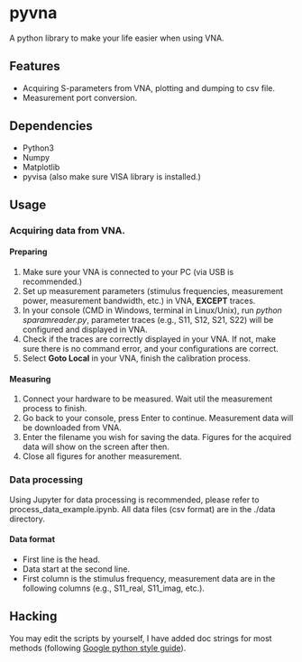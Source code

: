 # pyvna
A python library to make your life easier when using VNA.

## Features
- Acquiring S-parameters from VNA, plotting and dumping to csv file.
- Measurement port conversion.

## Dependencies
- Python3 
- Numpy
- Matplotlib
- pyvisa (also make sure VISA library is installed.)

## Usage
### Acquiring data from VNA.
#### Preparing
1. Make sure your VNA is connected to your PC (via USB is recommended.)
1. Set up measurement parameters (stimulus frequencies, measurement power, measurement bandwidth, etc.) in VNA, **EXCEPT** traces.
1. In your console (CMD in Windows, terminal in Linux/Unix), run *python sparamreader.py*, parameter traces (e.g., S11, S12, S21, S22) will be configured and displayed in VNA.
1. Check if the traces are correctly displayed in your VNA. If not, make sure there is no command error, and your configurations are correct.
1. Select **Goto Local** in your VNA, finish the calibration process.

#### Measuring
1. Connect your hardware to be measured. Wait util the measurement process to finish.
1. Go back to your console, press Enter to continue. Measurement data will be downloaded from VNA.
1. Enter the filename you wish for saving the data. Figures for the acquired data will show on the screen after then.
1. Close all figures for another measurement.

### Data processing
Using Jupyter for data processing is recommended, please refer to process_data_example.ipynb. All data files (csv format) are in the ./data directory.
#### Data format
- First line is the head.
- Data start at the second line.
- First column is the stimulus frequency, measurement data are in the following columns (e.g., S11_real, S11_imag, etc.).

## Hacking
You may edit the scripts by yourself, I have added doc strings for most methods (following [Google python style guide](https://google.github.io/styleguide/pyguide.html#Comments)).
